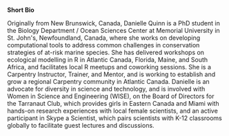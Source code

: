 **Short Bio**

Originally from New Brunswick, Canada, Danielle Quinn is a PhD student in the Biology Department / Ocean Sciences Center at Memorial University in St. John's, Newfoundland, Canada, where she works on developing computational tools to address common challenges in conservation strategies of at-risk marine species. She has delivered workshops on ecological modelling in R in Atlantic Canada, Florida, Maine, and South Africa, and facilitates local R meetups and coworking sessions. She is a Carpentry Instructor, Trainer, and Mentor, and is working to establish and grow a regional Carpentry community in Atlantic Canada. Danielle is an advocate for diversity in science and technology, and is involved with Women in Science and Engineering (WISE), on the Board of Directors for the Tarranaut Club, which provides girls in Eastern Canada and Miami with hands-on research experiences with local female scientists, and an active participant in Skype a Scientist, which pairs scientists with K-12 classrooms globally to facilitate guest lectures and discussions.
